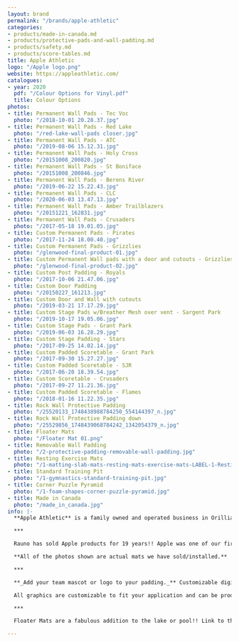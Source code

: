 ```yaml
---
layout: brand
permalink: "/brands/apple-athletic"
categories:
- products/made-in-canada.md
- products/protective-pads-and-wall-padding.md
- products/safety.md
- products/score-tables.md
title: Apple Athletic
logo: "/Apple logo.png"
website: https://appleathletic.com/
catalogues:
- year: 2020
  pdf: "/Colour Options for Vinyl.pdf"
  title: Colour Options
photos:
- title: Permanent Wall Pads - Tec Voc
  photo: "/2018-10-01 20.28.37.jpg"
- title: Permanent Wall Pads - Red Lake
  photo: "/red-lake-wall-pads closer.jpg"
- title: Permanent Wall Pads - ATC
  photo: "/2019-08-06 15.12.31.jpg"
- title: Permanent Wall Pads - Holy Cross
  photo: "/20151008_200820.jpg"
- title: Permanent Wall Pads - St Boniface
  photo: "/20151008_200846.jpg"
- title: Permanent Wall Pads - Berens River
  photo: "/2019-06-22 15.22.43.jpg"
- title: Permanent Wall Pads - CLC
  photo: "/2020-06-03 13.47.13.jpg"
- title: Permanent Wall Pads - Amber Trailblazers
  photo: "/20151221_162831.jpg"
- title: Permanent Wall Pads - Crusaders
  photo: "/2017-05-18 19.01.05.jpg"
- title: Custom Permanent Pads - Pirates
  photo: "/2017-11-24 18.00.40.jpg"
- title: Custom Permanent Pads - Grizzlies
  photo: "/glenwood-final-product-01.jpg"
- title: Custom Permanent Wall pads with a door and cutouts - Grizzlies
  photo: "/glenwood-final-product-02.jpg"
- title: Custom Post Padding - Royals
  photo: "/2017-10-06 21.47.06.jpg"
- title: Custom Door Padding
  photo: "/20150227_161213.jpg"
- title: Custom Door and Wall with cutouts
  photo: "/2019-03-21 17.17.29.jpg"
- title: Custom Stage Pads w/Breather Mesh over vent - Sargent Park
  photo: "/2019-10-17 19.05.06.jpg"
- title: Custom Stage Pads - Grant Park
  photo: "/2019-06-03 16.28.29.jpg"
- title: Custom Stage Padding - Stars
  photo: "/2017-09-25 14.02.14.jpg"
- title: Custom Padded Scoretable - Grant Park
  photo: "/2017-09-30 15.27.27.jpg"
- title: Custom Padded Scoretable - SJR
  photo: "/2017-06-20 18.39.54.jpg"
- title: Custom Scoretable - Crusaders
  photo: "/2017-09-27 11.21.36.jpg"
- title: Custom Padded Scoretable - Flames
  photo: "/2018-01-16 11.22.35.jpg"
- title: Rock Wall Protective Padding
  photo: "/25520133_1748438988784250_554144397_n.jpg"
- title: Rock Wall Protective Padding down
  photo: "/25529856_1748439068784242_1342054379_n.jpg"
- title: Floater Mats
  photo: "/Floater Mat 01.png"
- title: Removable Wall Padding
  photo: "/2-protective-padding-removable-wall-padding.jpg"
- title: Resting Exercise Mats
  photo: "/1-matting-slab-mats-resting-mats-exercise-mats-LABEL-1-Resting-Mats-2.jpg"
- title: Standard Training Pit
  photo: "/1-gymnastics-standard-training-pit.jpg"
- title: Corner Puzzle Pyramid
  photo: "/1-foam-shapes-corner-puzzle-pyramid.jpg"
- title: Made in Canada
  photo: "/made_in_canada.jpg"
info: |-
  **Apple Athletic** is a family owned and operated business in Orillia, Ontario. Finding their roots in 1985, they manufacture super high quality mats of all sorts.

  ***

  Rauno has sold Apple products for 19 years!! Apple was one of our first partners when we started Baltic Athletics.

  **All of the photos shown are actual mats we have sold/installed.**

  ***

  **_Add your team mascot or logo to your padding._** Customizable digital printing to your pads. Durable UV cured ink printed directly onto the vinyl fabric with a state of the art flat deck printer. The result is an amazing image that does not peel or tear, like a decal.  The finished product as superior durability and adhesion creating a long lasting design.

  All graphics are customizable to fit your application and can be produced as large as you desire, within the product dimensions.

  ***

  Floater Mats are a fabulous addition to the lake or pool!! Link to the [Floater Mat website. ](https://floatermat.com/)

---
```

